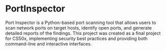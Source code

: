 # PortInspector
 Port Inspector is a Python-based port scanning tool that allows users to scan network ports on target hosts, identify  open ports, and generate detailed reports of the findings.  This project was created as a final project for CS50x, implementing security best practices and providing both  command-line and interactive interfaces.
